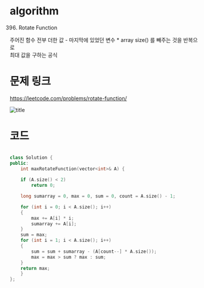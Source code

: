 ﻿# algorithm 
396. Rotate Function
  
주어진 함수 전부 더한 값  - 마지막에 있었던 변수 * array size() 를 빼주는 것을 반복으로  
최대 값을 구하는 공식 
  
# 문제 링크    
https://leetcode.com/problems/rotate-function/


![title](https://github.com/jungmin3834/algorithm/blob/master/image/rotate-function.png)

# 코드

```cpp

class Solution {
public:
    int maxRotateFunction(vector<int>& A) {
       
	if (A.size() < 2)
		return 0;

	long sumarray = 0, max = 0, sum = 0, count = A.size() - 1;

	for (int i = 0; i < A.size(); i++)
	{
		max += A[i] * i;
		sumarray += A[i];
	}
	sum = max;
	for (int i = 1; i < A.size(); i++)
	{
		sum = sum + sumarray - (A[count--] * A.size());
		max = max > sum ? max : sum;
	}
	return max;
    }
};

```
